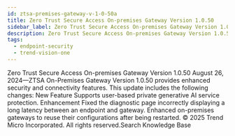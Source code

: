 ```yaml
---
id: ztsa-premises-gateway-v-1-0-50a
title: Zero Trust Secure Access On-premises Gateway Version 1.0.50
sidebar_label: Zero Trust Secure Access On-premises Gateway Version 1.0.50
description: Zero Trust Secure Access On-premises Gateway Version 1.0.50
tags:
  - endpoint-security
  - trend-vision-one
---
```


 Zero Trust Secure Access On-premises Gateway Version 1.0.50 August 26, 2024—ZTSA On-Premises Gateway Version 1.0.50 provides enhanced security and connectivity features. This update includes the following changes: New Feature Supports user-based private generative AI service protection. Enhancement Fixed the diagnostic page incorrectly displaying a long latency between an endpoint and gateway. Enhanced on-premises gateways to reuse their configurations after being restarted. © 2025 Trend Micro Incorporated. All rights reserved.Search Knowledge Base